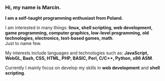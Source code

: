 ### Hi, my name is Marcin.  
**I am a self-taught programming enthusiast from Poland.**  

I am interested in many things: **linux, shell scripting, web development, game programming, computer graphics, low-level programming, old technologies, electronics, text-based games, math**.  
Just to name few. 

My interests include languages and technologies such as: **JavaScript, WebGL, Bash, CSS, HTML, PHP, BASIC, Perl, C/C++, Python, x86 ASM**.      

Currently I mainly focus on develop my skills in **web development** and **shell scripting**.